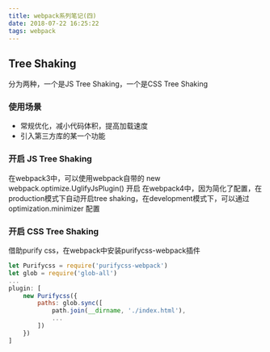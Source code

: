 ```yaml
---
title: webpack系列笔记(四)
date: 2018-07-22 16:25:22
tags: webpack
---
```


## Tree Shaking
分为两种，一个是JS Tree Shaking，一个是CSS Tree Shaking

### 使用场景

* 常规优化，减小代码体积，提高加载速度
* 引入第三方库的某一个功能

### 开启 JS Tree Shaking

在webpack3中，可以使用webpack自带的 new webpack.optimize.UglifyJsPlugin() 开启
在webpack4中，因为简化了配置，在production模式下自动开启tree shaking，在development模式下，可以通过 optimization.minimizer 配置

### 开启 CSS Tree Shaking

借助purify css，在webpack中安装purifycss-webpack插件
```js
let Purifycss = require('purifycss-webpack')
let glob = require('glob-all')
...
plugin: [
	new Purifycss({
		paths: glob.sync([
			path.join(__dirname, './index.html'),
			...
		])
	})
]
```